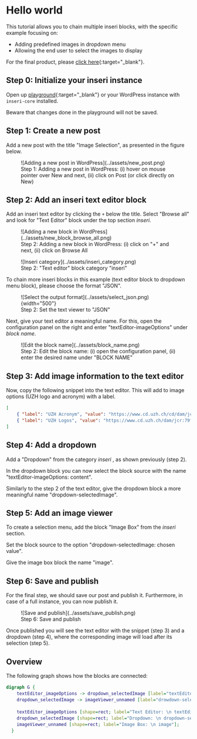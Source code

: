 # Hello world

This tutorial allows you to chain multiple inseri blocks, with the specific example focusing on:

- Adding predefined images in dropdown menu
- Allowing the end user to select the images to display

For the final product, please [click here](https://inseri.swiss/2023/02/hello-world/){:target="\_blank"}.

## Step 0: Initialize your inseri instance

Open up [playground](https://playground.inseri.swiss){:target="\_blank"} or your WordPress instance with `inseri-core` installed.

Beware that changes done in the playground will not be saved.

## Step 1: Create a new post

Add a new post with the title "Image Selection", as presented in the figure below.

<figure markdown>
![Adding a new post in WordPress](../assets/new_post.png)
  <figcaption>Step 1: Adding a new post in WordPress: (i) hover on mouse pointer over New and next, (ii) click on Post (or click directly on New)</figcaption>
</figure>

## Step 2: Add an inseri text editor block

Add an inseri text editor by clicking the `+` below the title.
Select "Browse all" and look for "Text Editor" block under the top section _inseri_.

<figure markdown>
![Adding a new block in WordPress](../assets/new_block_browse_all.png)
  <figcaption>Step 2: Adding a new block in WordPress: (i) click on "+" and next, (ii) click on Browse All</figcaption>
</figure>

<figure markdown>
![Inseri category](../assets/inseri_category.png)
  <figcaption>Step 2: "Text editor" block category "inseri"</figcaption>
</figure>

To chain more inseri blocks in this example (text editor block to dropdown menu block), please choose the format "JSON".

<figure markdown>
![Select the output format](../assets/select_json.png){width="500"}
  <figcaption>Step 2: Set the text viewer to "JSON"</figcaption>
</figure>

Next, give your text editor a meaningful name.
For this, open the configuration panel on the right and enter "textEditor-imageOptions" under _block name_.

<figure markdown>
![Edit the block name](../assets/block_name.png)
  <figcaption>Step 2: Edit the block name: (i) open the configuration panel, (ii) enter the desired name under "BLOCK NAME"</figcaption>
</figure>

## Step 3: Add image information to the text editor

Now, copy the following snippet into the text editor.
This will add to image options (UZH logo and acronym) with a label.

```json
[
	{ "label": "UZH Acronym", "value": "https://www.cd.uzh.ch/cd/dam/jcr:31f38b33-1619-4ba1-a21c-4dae47e9d0e5/UZH-Logo-Akronym.2020-01-15-11-51-14.gif" },
	{ "label": "UZH Logos", "value": "https://www.cd.uzh.ch/dam/jcr:79ffe4ce-bbe9-498e-94a8-d7d5b66400b2/UZH_logo_pos_d_e.gif" }
]
```

## Step 4: Add a dropdown

Add a "Dropdown" from the category _inseri_ , as shown previously (step 2).

In the dropdown block you can now select the block source with the name "textEditor-imageOptions: content".

Similarly to the step 2 of the text editor, give the dropdown block a more meaningful name "dropdown-selectedImage".

## Step 5: Add an image viewer

To create a selection menu, add the block "Image Box" from the _inseri_ section.

Set the block source to the option "dropdown-selectedImage: chosen value".

Give the image box block the name "image".

## Step 6: Save and publish

For the final step, we should save our post and publish it.
Furthermore, in case of a full instance, you can now publish it.

<figure markdown>
![Save and publish](../assets/save_publish.png)
  <figcaption>Step 6: Save and publish</figcaption>
</figure>

Once published you will see the text editor with the snippet (step 3) and a dropdown (step 4),
where the corresponding image will load after its selection (step 5).

## Overview

The following graph shows how the blocks are connected:

```dot
digraph G {
    textEditor_imageOptions -> dropdown_selectedImage [label="textEditor-imageOptions: \n content"];
    dropdown_selectedImage -> imageViewer_unnamed [label="drowdown-selectedImage: \n chosen value"];

    textEditor_imageOptions [shape=rect; label="Text Editor: \n textEditor-imageOptions"];
    dropdown_selectedImage [shape=rect; label="Dropdown: \n dropdown-selectedImage"];
    imageViewer_unnamed [shape=rect; label="Image Box: \n image"];
  }

```
